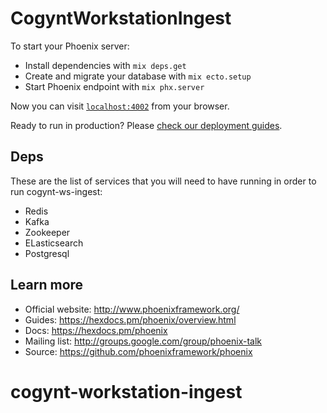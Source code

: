 # CogyntWorkstationIngest 
 
To start your Phoenix server:
  
  * Install dependencies with `mix deps.get`
  * Create and migrate your database with `mix ecto.setup`
  * Start Phoenix endpoint with `mix phx.server`

Now you can visit [`localhost:4002`](http://localhost:4002) from your browser.

Ready to run in production? Please [check our deployment guides](https://hexdocs.pm/phoenix/deployment.html).

## Deps
 
These are the list of services that you will need to have running in order to run cogynt-ws-ingest:

- Redis
- Kafka
- Zookeeper
- ELasticsearch
- Postgresql

## Learn more

  * Official website: http://www.phoenixframework.org/
  * Guides: https://hexdocs.pm/phoenix/overview.html
  * Docs: https://hexdocs.pm/phoenix
  * Mailing list: http://groups.google.com/group/phoenix-talk
  * Source: https://github.com/phoenixframework/phoenix
# cogynt-workstation-ingest
